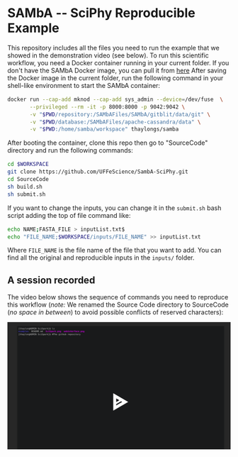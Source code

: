 # SAMbA -- SciPhy Reproducible Example

This repository includes all the files you need to run the example that we showed in the demonstration video (see below).
To run this scientific workflow, you need a Docker container running in your current folder.
If you don't have the SAMbA Docker image, you can pull it from [here](https://github.com/UFFeScience/SAMbA#download-docker-image)
After saving the Docker image in the current folder, run the following command in your shell-like environment to start the SAMbA container:

```bash
docker run --cap-add mknod --cap-add sys_admin --device=/dev/fuse  \
       --privileged --rm -it -p 8000:8000 -p 9042:9042 \
       -v "$PWD/repository:/SAMbAFiles/SAMbA/gitblit/data/git" \
       -v "$PWD/database:/SAMbAFiles/apache-cassandra/data" \
       -v "$PWD:/home/samba/workspace" thaylongs/samba
```

After booting the container, clone this repo then go to "SourceCode" directory and run the following commands:

```bash
cd $WORKSPACE
git clone https://github.com/UFFeScience/SambA-SciPhy.git
cd SourceCode
sh build.sh
sh submit.sh
```

If you want to change the inputs, you can change it in the ```submit.sh``` bash script adding the top  of file  command like:

``` bash
echo NAME;FASTA_FILE > inputList.txt$
echo "FILE_NAME;$WORKSPACE/inputs/FILE_NAME" >> inputList.txt
```

Where ```FILE_NAME``` is the file name of the file that you want to add.
You can find all the original and reproducible inputs in the ```inputs/``` folder.

## A session recorded

The video below shows the sequence of commands you need to reproduce this workflow (*note:* We renamed the Source Code directory to SourceCode (*no space in between*) to avoid possible conflicts of reserved characters):

<a href="https://asciinema.org/a/ndWMECaBxT9Sdld8DuCp04fHO" target="_blank">


![](sciphy.png)

</a>



